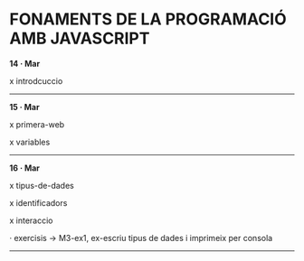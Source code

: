 # FONAMENTS DE LA PROGRAMACIÓ AMB JAVASCRIPT

**14 · Mar**

x introdcuccio

--------

**15 · Mar**

x primera-web

x variables

--------

**16 · Mar**

x tipus-de-dades

x identificadors

x interaccio

· exercisis -> M3-ex1, ex-escriu tipus de dades i imprimeix per consola

--------
